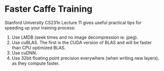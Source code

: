 # Faster Caffe Training

Stanford University CS231n Lecture 11 gives useful practical tips for speeding up your training process:

1. Use LMDB (seek times and no image decompression ie. jpeg).
1. Use cuBLAS. The first is the CUDA version of BLAS and will be faster than CPU optimized BLAS.
1. Use cuDNN.
1. Use 32bit floating point precision everywhere (when writing new layers), as they compute faster.